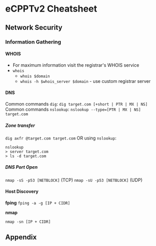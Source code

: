 # eCPPTv2 Cheatsheet

## Network Security

### Information Gathering

#### WHOIS

* For maximum information visit the registrar's WHOIS service
* `whois`
  * `whois $domain`
  * `whois -h $whois_server $domain` - use custom registrar server

#### DNS

Common commands `dig`: `dig target.com [+short | PTR | MX | NS]`
Common commands `nslookup`: `nslookup --type=[PTR | MX | NS] target.com`

##### Zone transfer 

`dig axfr @target.com target.com` OR using `nslookup`:

```
nslookup
> server target.com
> ls -d target.com
```
##### DNS Port Open

`nmap -sS -p53 [NETBLOCK]` (TCP)
`nmap -sU -p53 [NETBLOCK]` (UDP)


#### Host Discovery

**fping**
`fping -a -g [IP + CIDR]`

**nmap**

`nmap -sn [IP + CIDR]`

## Appendix
